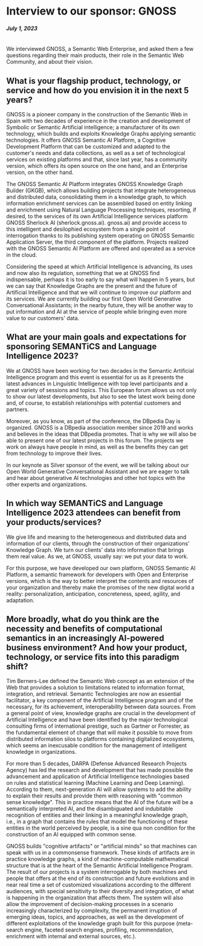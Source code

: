 # Interview to our sponsor: GNOSS
##### July 1, 2023
<img src="../img/news/2023_07_01_4.png" style="max-width:550px" height="auto" alt="">

We interviewed GNOSS, a Semantic Web Enterprise, and asked them a few questions regarding their main products, their role in the Semantic Web Community, and about their vision.  

##	What is your flagship product, technology, or service and how do you envision it in the next 5 years?
GNOSS is a pioneer company in the construction of the Semantic Web in Spain with two decades of experience in the creation and development of Symbolic or Semantic Artificial intelligence; a manufacturer of its own technology, which builds and exploits Knowledge Graphs applying semantic technologies. It offers GNOSS Semantic AI Platform, a Cognitive Development Platform that can be customized and adapted to the customer's needs and data collections, as well as a set of technological services on existing platforms and that, since last year, has a community version, which offers its open source on the one hand, and an Enterprise version, on the other hand.  

The GNOSS Semantic AI Platform integrates GNOSS Knowledge Graph Builder (GKGB), which allows building projects that integrate heterogeneous and distributed data, consolidating them in a knowledge graph, to which information enrichment services can be assembled based on entity linking and enrichment using Natural Language Processing techniques, resorting, if desired, to the services of its own Artificial Intelligence services platform GNOSS Sherlock AI (sherlock.gnoss.ai). gnoss.ai) and provide access to this intelligent and desilophied ecosystem from a single point of interrogation thanks to its publishing system operating on GNOSS Semantic Application Server, the third component of the platform. Projects realized with the GNOSS Semantic AI Platform are offered and operated as a service in the cloud.  

Considering the speed at which Artificial Intelligence is advancing, its uses and now also its regulation, something that we at GNOSS find indispensable, perhaps it is too early to say what will happen in 5 years, but we can say that Knowledge Graphs are the present and the future of Artificial Intelligence and that we will continue to improve our platform and its services. We are currently building our first Open World Generative Conversational Assistants; in the nearby future, they will be another way to put information and AI at the service of people while bringing even more value to our customers' data.

##	What are your main goals and expectations for sponsoring SEMANTiCS and Language Intelligence 2023?
We at GNOSS have been working for two decades in the Semantic Artificial Intelligence program and this event is essential for us as it presents the latest advances in Linguistic Intelligence with top level participants and a great variety of sessions and topics. This European forum allows us not only to show our latest developments, but also to see the latest work being done and, of course, to establish relationships with potential customers and partners.  

Moreover, as you know, as part of the conference, the DBpedia Day is organized. GNOSS is a DBpedia association member since 2019 and works and believes in the ideas that DBpedia promotes. That is why we will also be able to present one of our latest projects in this forum.  The projects we work on always have people in mind, as well as the benefits they can get from technology to improve their lives.  

In our keynote as Silver sponsor of the event, we will be talking about our Open World Generative Conversational Assistant and we are eager to talk and hear about generative AI technologies and other hot topics with the other experts and organizations.

##	In which way SEMANTiCS and Language Intelligence 2023 attendees can benefit from your products/services?
We give life and meaning to the heterogeneous and distributed data and information of our clients, through the construction of their organizations' Knowledge Graph. We turn our clients' data into information that brings them real value. As we, at GNOSS, usually say: we put your data to work.  

For this purpose, we have developed our own platform, GNOSS Semantic AI Platform, a semantic framework for developers with Open and Enterprise versions, which is the way to better interpret the contents and resources of your organization and thereby make the promises of the new digital world a reality: personalization, anticipation, concreteness, speed, agility, and adaptation.

##	More broadly, what do you think are the necessity and benefits of computational semantics in an increasingly AI-powered business environment? And how your product, technology, or service fits into this paradigm shift?
Tim Berners-Lee defined the Semantic Web concept as an extension of the Web that provides a solution to limitations related to information format, integration, and retrieval. Semantic Technologies are now an essential facilitator, a key component of the Artificial Intelligence program and of the necessary, for its achievement, interoperability between data sources. From a general point of view, knowledge graphs are crucial in the development of Artificial Intelligence and have been identified by the major technological consulting firms of international prestige, such as Gartner or Forrester, as the fundamental element of change that will make it possible to move from distributed information silos to platforms containing digitalized ecosystems, which seems an inexcusable condition for the management of intelligent knowledge in organizations.  

For more than 5 decades, DARPA (Defense Advanced Research Projects Agency) has led the research and development that has made possible the advancement and application of Artificial Intelligence technologies based on rules and statistical learning (Machine Learning and Deep Learning). According to them, next-generation AI will allow systems to add the ability to explain their results and provide them with reasoning with "common sense knowledge". This in practice means that the AI of the future will be a semantically interpreted AI, and the disambiguated and indubitable recognition of entities and their linking in a meaningful knowledge graph, i.e., in a graph that contains the rules that model the functioning of these entities in the world perceived by people, is a sine qua non condition for the construction of an AI equipped with common sense.  

GNOSS builds "cognitive artifacts" or "artificial minds" so that machines can speak with us in a commonsense framework. These kinds of artifacts are in practice knowledge graphs, a kind of machine-computable mathematical structure that is at the heart of the Semantic Artificial Intelligence Program. The result of our projects is a system interrogable by both machines and people that offers at the end of its construction and future evolutions and in near real time a set of customized visualizations according to the different audiences, with special sensitivity to their diversity and integration, of what is happening in the organization that affects them. The system will also allow the improvement of decision-making processes in a scenario increasingly characterized by complexity, the permanent irruption of emerging ideas, topics, and approaches, as well as the development of different exploitations of the knowledge graph built for this purpose (meta-search engine, faceted search engines, profiling, recommendation, enrichment with internal and external sources, etc.).

